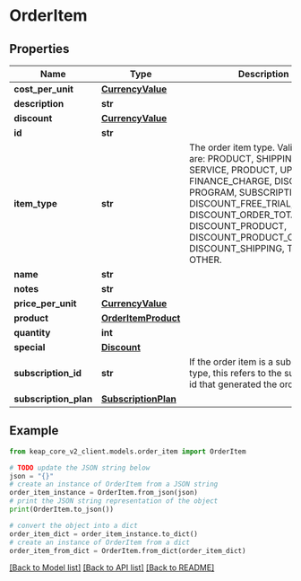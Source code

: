 # OrderItem


## Properties

Name | Type | Description | Notes
------------ | ------------- | ------------- | -------------
**cost_per_unit** | [**CurrencyValue**](CurrencyValue.md) |  | [optional] 
**description** | **str** |  | [optional] 
**discount** | [**CurrencyValue**](CurrencyValue.md) |  | [optional] 
**id** | **str** |  | [optional] 
**item_type** | **str** | The order item type. Valid values are: PRODUCT, SHIPPING, TAX, SERVICE, PRODUCT, UPSELL, FINANCE_CHARGE, DISCOUNT, PROGRAM, SUBSCRIPTION, DISCOUNT_FREE_TRIAL, DISCOUNT_ORDER_TOTAL, DISCOUNT_PRODUCT, DISCOUNT_PRODUCT_CATEGORY, DISCOUNT_SHIPPING, TIP, OTHER. | [optional] 
**name** | **str** |  | [optional] 
**notes** | **str** |  | [optional] 
**price_per_unit** | [**CurrencyValue**](CurrencyValue.md) |  | [optional] 
**product** | [**OrderItemProduct**](OrderItemProduct.md) |  | [optional] 
**quantity** | **int** |  | [optional] 
**special** | [**Discount**](Discount.md) |  | [optional] 
**subscription_id** | **str** | If the order item is a subscription type, this refers to the subscription id that generated the order. | [optional] 
**subscription_plan** | [**SubscriptionPlan**](SubscriptionPlan.md) |  | [optional] 

## Example

```python
from keap_core_v2_client.models.order_item import OrderItem

# TODO update the JSON string below
json = "{}"
# create an instance of OrderItem from a JSON string
order_item_instance = OrderItem.from_json(json)
# print the JSON string representation of the object
print(OrderItem.to_json())

# convert the object into a dict
order_item_dict = order_item_instance.to_dict()
# create an instance of OrderItem from a dict
order_item_from_dict = OrderItem.from_dict(order_item_dict)
```
[[Back to Model list]](../README.md#documentation-for-models) [[Back to API list]](../README.md#documentation-for-api-endpoints) [[Back to README]](../README.md)


